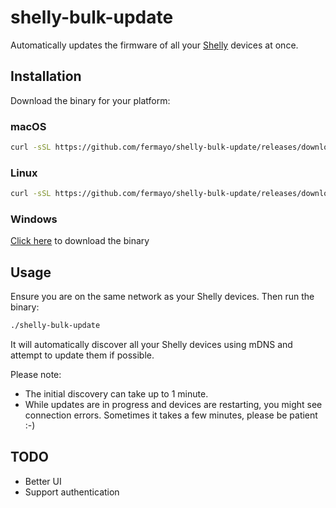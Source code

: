 # shelly-bulk-update

Automatically updates the firmware of all your [Shelly](https://shelly.cloud/) devices at once.


## Installation

Download the binary for your platform:

### macOS

```bash
curl -sSL https://github.com/fermayo/shelly-bulk-update/releases/download/v1.0/shelly-bulk-update-Darwin-x86_64 -o shelly-bulk-update; chmod +x shelly-bulk-update
```

### Linux

```bash
curl -sSL https://github.com/fermayo/shelly-bulk-update/releases/download/v1.0/shelly-bulk-update-Linux-x86_64 -o shelly-bulk-update; chmod +x shelly-bulk-update
```

### Windows

[Click here](https://github.com/fermayo/shelly-bulk-update/releases/download/v1.0/shelly-bulk-update-Windows-x86_64.exe) to download the binary

## Usage

Ensure you are on the same network as your Shelly devices. Then run the binary:

```bash
./shelly-bulk-update
```

It will automatically discover all your Shelly devices using mDNS and attempt to update them if possible.

Please note:
* The initial discovery can take up to 1 minute.
* While updates are in progress and devices are restarting, you might see connection errors. Sometimes it takes a few minutes, please be patient :-)


## TODO

* Better UI
* Support authentication
